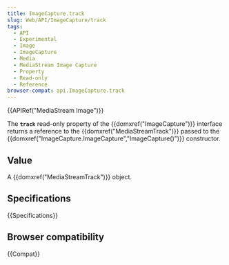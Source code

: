 ```yaml
---
title: ImageCapture.track
slug: Web/API/ImageCapture/track
tags:
  - API
  - Experimental
  - Image
  - ImageCapture
  - Media
  - MediaStream Image Capture
  - Property
  - Read-only
  - Reference
browser-compat: api.ImageCapture.track
---
```

{{APIRef("MediaStream Image")}}

The **`track`** read-only property of the
{{domxref("ImageCapture")}} interface returns a reference to the
{{domxref("MediaStreamTrack")}} passed to the
{{domxref("ImageCapture.ImageCapture","ImageCapture()")}} constructor.

## Value

A {{domxref("MediaStreamTrack")}} object.

## Specifications

{{Specifications}}

## Browser compatibility

{{Compat}}
